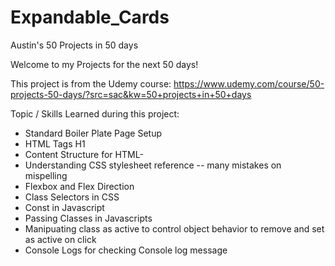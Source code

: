 # Expandable_Cards
Austin's 50 Projects in 50 days


Welcome to my Projects for the next 50 days!

This project is from the Udemy course: https://www.udemy.com/course/50-projects-50-days/?src=sac&kw=50+projects+in+50+days

Topic / Skills Learned during this project:
- Standard Boiler Plate Page Setup
- HTML Tags H1
- Content Structure for HTML-
- Understanding CSS stylesheet reference -- many mistakes on mispelling
- Flexbox and Flex Direction
- Class Selectors in CSS
- Const in Javascript
- Passing Classes in Javascripts
- Manipuating class as active to control object behavior to remove and set as active on click
- Console Logs for checking Console log message
    
    
  
  
